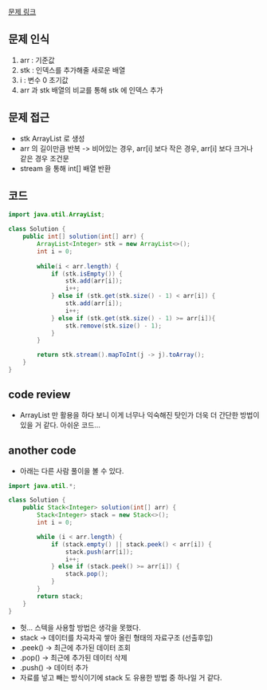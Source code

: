[문제 링크](https://school.programmers.co.kr/learn/courses/30/lessons/181919)

## 문제 인식

1. arr : 기준값
2. stk : 인덱스를 추가해줄 새로운 배열
3. i : 변수 0 초기값
4. arr 과 stk 배열의 비교를 통해 stk 에 인덱스 추가


## 문제 접근

- stk ArrayList 로 생성
- arr 의 길이만큼 반복 -> 비어있는 경우, arr[i] 보다 작은 경우, arr[i] 보다 크거나 같은 경우 조건문
- stream 을 통해 int[] 배열 반환

## 코드

```java
import java.util.ArrayList;

class Solution {
    public int[] solution(int[] arr) {
        ArrayList<Integer> stk = new ArrayList<>();
        int i = 0;
        
        while(i < arr.length) {
            if (stk.isEmpty()) {
                stk.add(arr[i]);
                i++;
            } else if (stk.get(stk.size() - 1) < arr[i]) {
                stk.add(arr[i]);
                i++;
            } else if (stk.get(stk.size() - 1) >= arr[i]){
                stk.remove(stk.size() - 1);
            }
        }

        return stk.stream().mapToInt(j -> j).toArray();
    }
}
```

## code review

- ArrayList 만 활용을 하다 보니 이게 너무나 익숙해진 탓인가 더욱 더 간단한 방법이 있을 거 같다. 아쉬운 코드...

## another code

- 아래는 다른 사람 풀이을 볼 수 있다.

```java
import java.util.*;

class Solution {
    public Stack<Integer> solution(int[] arr) {
        Stack<Integer> stack = new Stack<>();
        int i = 0;

        while (i < arr.length) {
            if (stack.empty() || stack.peek() < arr[i]) {
                stack.push(arr[i]);
                i++;
            } else if (stack.peek() >= arr[i]) {
                stack.pop();
            }
        }
        return stack;
    }
}
```

- 헛... 스텍을 사용할 방법은 생각을 못했다.
- stack -> 데이터를 차곡차곡 쌓아 올린 형태의 자료구조 (선출후입)
- .peek() -> 최근에 추가된 데이터 조회
- .pop() -> 최근에 추가된 데이터 삭제
- .push() -> 데이터 추가
- 자료를 넣고 빼는 방식이기에 stack 도 유용한 방법 중 하나일 거 같다.